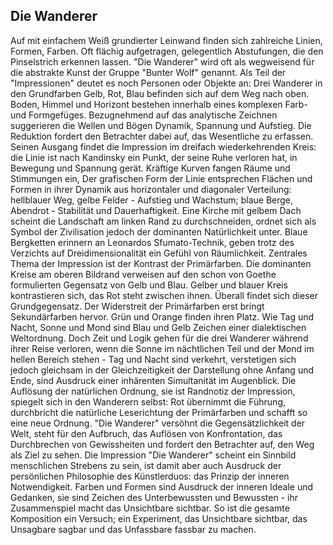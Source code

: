 ## Die Wanderer
Auf mit einfachem Weiß grundierter Leinwand finden sich zahlreiche Linien, Formen, Farben. Oft flächig aufgetragen, gelegentlich Abstufungen, die den Pinselstrich erkennen lassen. 
"Die Wanderer" wird oft als wegweisend für die abstrakte Kunst der Gruppe "Bunter Wolf" genannt. Als Teil der "Impressionen" deutet es noch Personen oder Objekte an: Drei Wanderer in den Grundfarben Gelb, Rot, Blau befinden sich auf dem Weg nach oben. Boden, Himmel und Horizont bestehen innerhalb eines komplexen Farb- und Formgefüges. Bezugnehmend auf das analytische Zeichnen suggerieren die Wellen und Bögen Dynamik, Spannung und Aufstieg. Die Reduktion fordert den Betrachter dabei auf, das Wesentliche zu erfassen. 
Seinen Ausgang findet die Impression im dreifach wiederkehrenden Kreis: die Linie ist nach Kandinsky ein Punkt, der seine Ruhe verloren hat, in Bewegung und Spannung gerät. Kräftige Kurven fangen Räume und Stimmungen ein, Der grafischen Form der Linie entsprechen Flächen und Formen in ihrer Dynamik aus horizontaler und diagonaler Verteilung: hellblauer Weg, gelbe Felder - Aufstieg und Wachstum; blaue Berge, Abendrot - Stabilität und Dauerhaftigkeit. Eine Kirche mit gelbem Dach scheint die Landschaft am linken Rand zu durchschneiden, ordnet sich als Symbol der Zivilisation jedoch der dominanten Natürlichkeit unter. Blaue Bergketten erinnern an Leonardos Sfumato-Technik, geben trotz des Verzichts auf Dreidimensionalität ein Gefühl von Räumlichkeit. 
Zentrales Thema der Impression ist der Kontrast der Primärfarben. Die dominanten Kreise am oberen Bildrand verweisen auf den schon von Goethe formulierten Gegensatz von Gelb und Blau. Gelber und blauer Kreis kontrastieren sich, das Rot steht zwischen ihnen. Überall findet sich dieser Grundgegensatz. Der Widerstreit der Primärfarben erst bringt Sekundärfarben hervor. Grün und Orange finden ihren Platz. Wie Tag und Nacht, Sonne und Mond sind Blau und Gelb Zeichen einer dialektischen Weltordnung. Doch Zeit und Logik gehen für die drei Wanderer während ihrer Reise verloren, wenn die Sonne im nächtlichen Teil und der Mond im hellen Bereich stehen - Tag und Nacht sind verkehrt, verstetigen sich jedoch gleichsam in der Gleichzeitigkeit der Darstellung ohne Anfang und Ende, sind Ausdruck einer inhärenten Simultanität im Augenblick. Die Auflösung der natürlichen Ordnung, sie ist Randnotiz der Impression, spiegelt sich in den Wanderern selbst: Rot übernimmt die Führung, durchbricht die natürliche Leserichtung der Primärfarben und schafft so eine neue Ordnung. "Die Wanderer" versöhnt die Gegensätzlichkeit der Welt, steht für den Aufbruch, das Auflösen von Konfrontation, das Durchbrechen von Gewissheiten und fordert den Betrachter auf, den Weg als Ziel zu sehen. Die Impression "Die Wanderer" scheint ein Sinnbild menschlichen Strebens zu sein, ist damit aber auch Ausdruck der persönlichen Philosophie des Künstlerduos: das Prinzip der inneren Notwendigkeit. Farben und Formen sind Ausdruck der inneren Ideale und Gedanken, sie sind Zeichen des Unterbewussten und Bewussten - ihr Zusammenspiel macht das Unsichtbare sichtbar. So ist die gesamte Komposition ein Versuch; ein Experiment, das Unsichtbare sichtbar, das Unsagbare sagbar und das Unfassbare fassbar zu machen.
